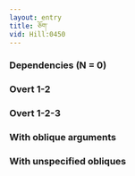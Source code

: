 ```yaml
---
layout: entry
title: ཅོག་
vid: Hill:0450
---
```

### Dependencies (N = 0)


### Overt 1-2


### Overt 1-2-3


### With oblique arguments


### With unspecified obliques
